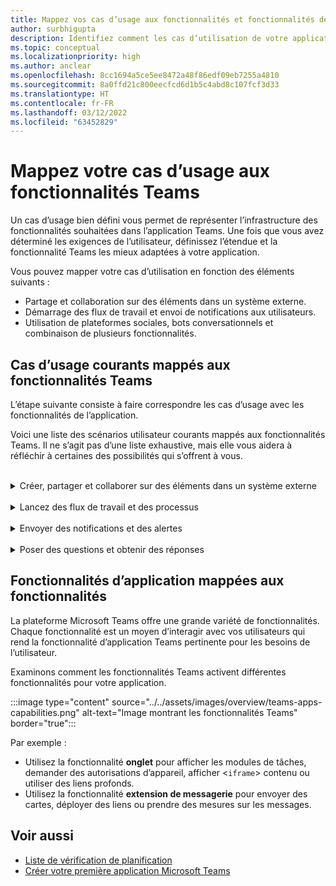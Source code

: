 ```yaml
---
title: Mappez vos cas d’usage aux fonctionnalités et fonctionnalités de l’application Teams
author: surbhigupta
description: Identifiez comment les cas d’utilisation de votre application peuvent fonctionner dans l’expérience Teams, les fonctionnalités et les fonctionnalités de l’application ; mappez les cas d’usage courants avec des fonctionnalités.
ms.topic: conceptual
ms.localizationpriority: high
ms.author: anclear
ms.openlocfilehash: 8cc1694a5ce5ee8472a48f86edf09eb7255a4810
ms.sourcegitcommit: 8a0ffd21c800eecfcd6d1b5c4abd8c107fcf3d33
ms.translationtype: HT
ms.contentlocale: fr-FR
ms.lasthandoff: 03/12/2022
ms.locfileid: "63452829"
---
```

# <a name="map-your-use-cases-to-teams-app-features"></a>Mappez votre cas d’usage aux fonctionnalités Teams

Un cas d’usage bien défini vous permet de représenter l’infrastructure des fonctionnalités souhaitées dans l’application Teams. Une fois que vous avez déterminé les exigences de l’utilisateur, définissez l’étendue et la fonctionnalité Teams les mieux adaptées à votre application.

Vous pouvez mapper votre cas d’utilisation en fonction des éléments suivants :

* Partage et collaboration sur des éléments dans un système externe.
* Démarrage des flux de travail et envoi de notifications aux utilisateurs.
* Utilisation de plateformes sociales, bots conversationnels et combinaison de plusieurs fonctionnalités.

## <a name="common-use-cases-mapped-to-teams-capabilities"></a>Cas d’usage courants mappés aux fonctionnalités Teams

L’étape suivante consiste à faire correspondre les cas d’usage avec les fonctionnalités de l’application.

Voici une liste des scénarios utilisateur courants mappés aux fonctionnalités Teams. Il ne s’agit pas d’une liste exhaustive, mais elle vous aidera à réfléchir à certaines des possibilités qui s’offrent à vous.
</br>
</br>
<details>
<summary>Créer, partager et collaborer sur des éléments dans un système externe</summary>

Applications pour interagir avec vos données

| **Si vous voulez...** | **Essayez ceci...** |
| --- | --- |
| Recherchez des systèmes externes et partagez les résultats sous forme de carte interactive. | Extensions de messagerie avec des commandes de recherche |
| Collectez des informations à insérer dans un magasin de données ou exécuter des recherches avancées. | Extensions de messagerie avec commandes d’action |
| Créez des expériences web incorporées pour afficher, utiliser et partager des données. | Onglets |
| Envoyez (push) des données et envoyez des données à partir du client Teams. | Connecteurs et webhooks|
| Formulaires modaux interactifs où que vous en ayez besoin pour collecter ou afficher des informations. | Modules de tâche |

</details>
</br>
<details>
<summary>Lancez des flux de travail et des processus</summary>

Un moyen rapide de démarrer un processus ou un flux de travail dans un système externe.

| **Si vous voulez...** | **Essayez ceci...** |
| --- | --- |
| Déclenchez des messages, ce qui permet à vos utilisateurs d’envoyer rapidement le contenu d’un message à vos services web. | Commandes d’action des extensions de messagerie |
| Ouvrez des messages à partir d’un onglet, d’un bot ou d’une extension de messagerie pour collecter des informations avant de lancer un flux de travail. | Modules de tâche |
| Interagissez avec vos utilisateurs via du texte et des cartes enrichies. | Bots conversationnels |
| Un bon choix pour une interaction simple de va-et-vient quand vous n’avez pas besoin de créer un bot conversationnel entier. |  Webhooks sortants |

</details>
</br>
<details>
<summary>Envoyer des notifications et des alertes</summary>

Envoyez des notifications et des alertes asynchrones à vos utilisateurs dans Teams.

| **Si vous voulez...** | **Essayez ceci...** |
| --- | --- |
| Envoyez des messages proactifs à des groupes, des canaux ou des utilisateurs individuels. | Bots conversationnels |
| Autorisez un canal à s’abonner pour recevoir des messages. Un connecteur permet aux utilisateurs d’adapter l’abonnement à une page de configuration. | Connecteurs et webhooks entrants |

</details>
</br>
<details>
<summary>Poser des questions et obtenir des réponses</summary>

Communiquer avec vos utilisateurs et résoudre leurs requêtes

| **Si vous voulez...** | **Essayez ceci...** |
| --- | --- |
| Traitement en langage naturel, IA, Machine Learning et tous les mots à la mode. Utilisez un bot optimisé par le cloud intelligent pour connecter vos utilisateurs aux réponses dont ils ont besoin. | Bots conversationnels |
| Incorporez votre portail web existant dans Teams ou créez une version spécifique à Teams pour ajouter des fonctionnalités. | Onglets |

</details>

## <a name="app-capabilities-mapped-to-features"></a>Fonctionnalités d’application mappées aux fonctionnalités

La plateforme Microsoft Teams offre une grande variété de fonctionnalités. Chaque fonctionnalité est un moyen d’interagir avec vos utilisateurs qui rend la fonctionnalité d’application Teams pertinente pour les besoins de l’utilisateur.

Examinons comment les fonctionnalités Teams activent différentes fonctionnalités pour votre application.

:::image type="content" source="../../assets/images/overview/teams-apps-capabilities.png" alt-text="Image montrant les fonctionnalités Teams" border="true":::

Par exemple :

* Utilisez la fonctionnalité **onglet** pour afficher les modules de tâches, demander des autorisations d’appareil, afficher <`iframe`> contenu ou utiliser des liens profonds.
* Utilisez la fonctionnalité **extension de messagerie** pour envoyer des cartes, déployer des liens ou prendre des mesures sur les messages.

## <a name="see-also"></a>Voir aussi

* [Liste de vérification de planification](../design/planning-checklist.md)
* [Créer votre première application Microsoft Teams](../../get-started/get-started-overview.md)
